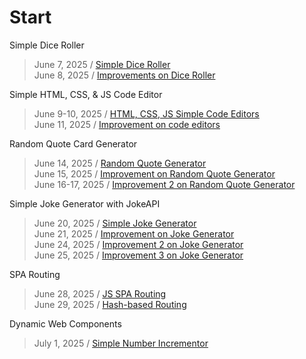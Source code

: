 # Start
Simple Dice Roller
> June 7, 2025 / [Simple Dice Roller](20250607-dice-roller) <br/>
> June 8, 2025 / [Improvements on Dice Roller](20250607-dice-roller/dice-roller-improved) <br/>

Simple HTML, CSS, & JS Code Editor
> June 9-10, 2025 / [HTML, CSS, JS Simple Code Editors](20250609-code-editor) <br/>
> June 11, 2025 / [Improvement on code editors](20250609-code-editor/code-editor-improved) <br/>

Random Quote Card Generator
> June 14, 2025 / [Random Quote Generator](20250614-random-quote-generator) <br/>
> June 15, 2025 / [Improvement on Random Quote Generator](20250614-random-quote-generator/20250614-random-quote-generator-improved) <br/>
> June 16-17, 2025 / [Improvement 2 on Random Quote Generator](20250614-random-quote-generator/20250614-random-quote-generator-improved-2) <br/>

Simple Joke Generator with JokeAPI
> June 20, 2025 / [Simple Joke Generator](20250620-joke-generator) <br/>
> June 21, 2025 / [Improvement on Joke Generator](20250620-joke-generator/20250620-joke-generator-improved) <br/>
> June 24, 2025 / [Improvement 2 on Joke Generator](20250620-joke-generator/20250624-joke-generator-improved-2) <br/>
> June 25, 2025 / [Improvement 3 on Joke Generator](20250620-joke-generator/20250625-joke-generator-improved-3) <br/>

SPA Routing
> June 28, 2025 / [JS SPA Routing](20250628-spa-router) <br/>
> June 29, 2025 / [Hash-based Routing](20250628-spa-router/20260629-hashbased-routing) <br/>

Dynamic Web Components
> July 1, 2025 / [Simple Number Incrementor](20250701-form-incrementor) <br/>
